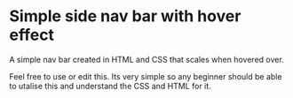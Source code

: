 # Simple side nav bar with hover effect

A simple nav bar created in HTML and CSS that scales when hovered over.

Feel free to use or edit this. Its very simple so any beginner should be able to utalise this and understand the CSS and HTML for it. 

